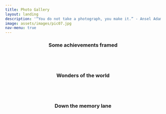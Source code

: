 ```yaml
---
title: Photo Gallery
layout: landing
description: '“You do not take a photograph, you make it.” - Ansel Adams'
image: assets/images/pic07.jpg
nav-menu: true
---
```


<!-- Main -->
<div id="main">


<!-- Two -->
<section id="two" class="spotlights">
	<section>
		<div class="content">
			<div class="inner">
				<header class="major">
					<h3>Some achievements framed</h3>
				</header>
			<a href="generic.html" class="image">
				<div class="row">
  					<div class="column">
    						<img src="assets/images/pic08.jpg" alt="" />
  					</div>
  					<div class="column">
    						<img src="assets/images/pic08.jpg" alt="" />
  					</div>
  					<div class="column">
    						<img src="assets/images/pic08.jpg" alt="" />
  					</div>
				</div>
			</a>
			</div>
		</div>
	</section>
	<section>
		<div class="content">
			<div class="inner">
				<header class="major">
					<h3>Wonders of the world</h3>
				</header>
				<a href="generic.html" class="image">
			<img src="assets/images/pic09.jpg" alt="" data-position="top center" />
				</a>
			</div>
		</div>
	</section>
	<section>
		<div class="content">
			<div class="inner">
				<header class="major">
					<h3>Down the memory lane</h3>
				</header>
				<a href="generic.html" class="image">
				<img src="assets/images/pic10.jpg" alt="" data-position="25% 25%" />
			</a>
			</div>
		</div>
	</section>
</section>


</div>
